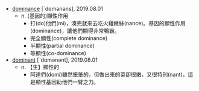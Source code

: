 - [dominance](https://tw.dictionary.search.yahoo.com/search?p=dominance) [ˋdɑmənəns], 2019.08.01
  - n. (基因的)顯性作用
     - 打(do)他們(mi)，湊完就來去吃火雞嫩絲(nance)。基因的顯性作用(dominance)，讓他們顯得非常鴨霸。
     - 完全顯性(complete dominance)
     - 半顯性(partial dominance)
     - 等顯性(co-dominance)
- [dominant](https://tw.dictionary.search.yahoo.com/search?p=dominant) [ˋdɑmənənt], 2019.08.01
  - n. 【生】顯性的
     - 阿達們(domi)雖然笨笨的，但做出來的菜卻很嫩，又很特別(nant)，這是顯性基因助他們一臂之力。
